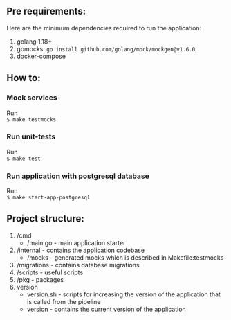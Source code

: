## Pre requirements:
Here are the minimum dependencies required to run the application:
1. golang 1.18+
2. gomocks: `go install github.com/golang/mock/mockgen@v1.6.0`
3. docker-compose

## How to:

### Mock services
Run  
`$ make testmocks`

### Run unit-tests
Run  
`$ make test`

### Run application with postgresql database
Run  
`$ make start-app-postgresql`

## Project structure:
1. /cmd
   - /main.go - main application starter
2. /internal - contains the application codebase
   - /mocks - generated mocks which is described in Makefile:testmocks
3. /migrations - contains database migrations
4. /scripts - useful scripts
5. /pkg - packages
6. version
   - version.sh - scripts for increasing the version of the application that is called from the pipeline
   - version - contains the current version of the application

